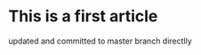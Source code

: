 <properties
    pageTitle="ClearDB database is not visible in the portal"
    description="Why is my ClearDB database not visible in the portal?"
    service="microsoft.web"
    resource="sites"
    authors="aaron"
    selfHelpType="faq"
    keywords="Timezone, server time"
    resourceTags="windows, linux"   
    productPesIds="14748"
/>

# This is a first article

updated and committed to master branch directlly
